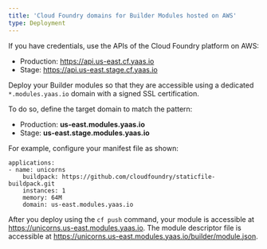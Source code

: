 ```yaml
---
title: 'Cloud Foundry domains for Builder Modules hosted on AWS'
type: Deployment
---
```


If you have credentials, use the APIs of the Cloud Foundry platform on AWS:
- Production: https://api.us-east.cf.yaas.io
- Stage: https://api.us-east.stage.cf.yaas.io

Deploy your Builder modules so that they are accessible using a dedicated `*.modules.yaas.io` domain with a signed SSL certification.

To do so, define the target domain to match the pattern:
 - Production: <b>us-east.modules.yaas.io</b>
 - Stage: <b>us-east.stage.modules.yaas.io</b>

For example, configure your manifest file as shown:

```
applications:
- name: unicorns
	buildpack: https://github.com/cloudfoundry/staticfile-buildpack.git
	instances: 1
	memory: 64M
	domain: us-east.modules.yaas.io
```
After you deploy using the `cf push` command, your module is accessible at https://unicorns.us-east.modules.yaas.io. The module descriptor file is accessible at https://unicorns.us-east.modules.yaas.io/builder/module.json.
